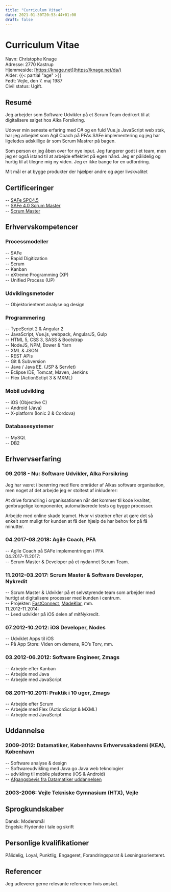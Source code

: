 ```yaml
---
title: "Curriculum Vitae"
date: 2021-01-30T20:53:44+01:00
draft: false
---
```


# Curriculum Vitae

Navn: Christophe Knage  
Adresse: 2770 Kastrup  
Hjemmeside: [https://knage.net](https://knage.net/da/)  
Alder: {{< partial "age" >}}  
Født: Vejle, den 7. maj 1987  
Civil status: Ugift.  

## Resumé
Jeg arbejder som Software Udvikler på et Scrum Team dedikert til at digitalisere salget hos Alka Forsikring.

Udover min seneste erfaring med C# og en fuld Vue.js JavaScript web stak, har jeg arbejdet som Agil Coach på PFAs SAFe implementering og jeg har ligeledes adskillige år som Scrum Mastrer på bagen. 

Som person er jeg åben over for nye input. Jeg fungerer godt i et team, men jeg er også istand til at arbejde effektivt på egen hånd. Jeg er pålidelig og hurtig til at tilegne mig ny viden. Jeg er ikke bange for en udfordring. 

Mit mål er at bygge produkter der hjælper andre og øger livskvalitet

## Certificeringer
-- [SAFe SPC4.5](/documents/SAFe_SPC4_Certificate.pdf)  
-- [SAFe 4.0 Scrum Master](/documents/SAFe-Certificate.pdf)  
-- [Scrum Master](/documents/Christophe-Knage-ScrumAlliance_CSM_Certificate.pdf)  

## Erhvervskompetencer
### Processmodeller
-- SAFe  
-- Rapid Digitization  
-- Scrum  
-- Kanban  
-- eXtreme Programming (XP)  
-- Unified Process (UP)  

### Udviklingsmetoder
-- Objektorienteret analyse og design  

### Programmering
-- TypeScript 2 & Angular 2  
-- JavaScript, Vue.js, webpack, AngularJS, Gulp  
-- HTML 5, CSS 3, SASS & Bootstrap  
-- NodeJS, NPM, Bower & Yarn  
-- XML & JSON  
-- REST APIs  
-- Git & Subversion  
-- Java / Java EE. (JSP & Servlet)  
-- Eclipse IDE, Tomcat, Maven, Jenkins  
-- Flex (ActionSctipt 3 & MXML)  

### Mobil udvikling
-- iOS (Objective C)  
-- Android (Java)  
-- X-platform (Ionic 2 & Cordova)  

### Databasesystemer
-- MySQL  
-- DB2  

## Erhvervserfaring
### 09.2018 - Nu: Software Udvikler, Alka Forsikring
Jeg har været i berørring med flere områder af Alkas software organisation, men noget af det arbejde jeg er stoltest af inkluderer: 

At drive forandring i organissationen når det kommer til kode kvalitet, genbrugelige komponenter, automatiserede tests og bygge processer. 

Arbejde med online skade teamet. Hvor vi stræber efter at gøre det så enkelt som muligt for kunden at få den hjælp de har behov for på få minutter. 

### 04.2017-08.2018: Agile Coach, PFA
-- Agile Coach på  SAFe implementringen i PFA  
04.2017-11.2017:  
-- Scrum Master & Developer på et nydannet Scrum Team.  

### 11.2012-03.2017: Scrum Master & Software Developer, Nykredit
-- Scrum Master & Udvikler på et selvstyrende team som arbejder med hurtigt at digitalisere processer med kunden i centrum.  
-- Projekter: [FastConnect](/img/FastConnect.png), [MødeKlar](/img/MoedeKlar.png), mm.  
11.2012-11.2014:  
-- Leed udvikler på iOS delen af mitNykredit.  

### 07.2012-10.2012: iOS Developer, Nodes
-- Udviklet Apps til iOS  
-- På App Store: Viden om demens, RO’s Torv, mm.  

### 03.2012-06.2012: Software Engineer, Zmags
-- Arbejde efter Kanban  
-- Arbejde med Java  
-- Arbejde med JavaScript  

### 08.2011-10.2011: Praktik i 10 uger, Zmags
-- Arbejde efter Scrum  
-- Arbejde med Flex (ActionScript & MXML)  
-- Arbejde med JavaScript  

## Uddannelse
### 2009-2012: Datamatiker, Københavns Erhvervsakademi (KEA), København
-- Software analyse & design  
-- Softwareudvikling med Java go Java web teknologier  
-- udvikling til mobile platforme (iOS & Android)  
-- [Afgangsbevis fra Datamatiker uddannelsen](/documents/Diploma-of-AP-Graduate-in-Computer-Science.pdf)  

### 2003-2006: Vejle Tekniske Gymnasium (HTX), Vejle

## Sprogkundskaber
Dansk: Modersmål  
Engelsk: Flydende i tale og skrift  

## Personlige kvalifikationer
Pålidelig, Loyal, Punktlig, Engageret, Forandringsparat & Løsningsorienteret.  

## Referencer
Jeg udleverer gerne relevante referencer hvis ønsket.  
